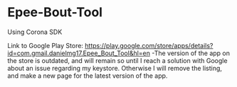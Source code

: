 # Epee-Bout-Tool

Using Corona SDK

Link to Google Play Store: https://play.google.com/store/apps/details?id=com.gmail.danielmg17.Epee_Bout_Tool&hl=en
-The version of the app on the store is outdated, and will remain so until I reach a solution with Google about an issue regarding my keystore. Otherwise I will remove the listing, and make a new page for the latest version of the app.
